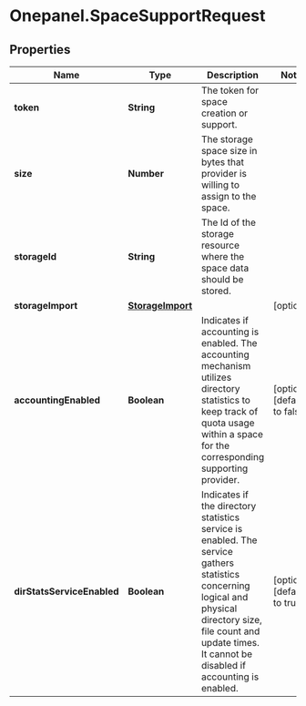 # Onepanel.SpaceSupportRequest

## Properties
Name | Type | Description | Notes
------------ | ------------- | ------------- | -------------
**token** | **String** | The token for space creation or support. | 
**size** | **Number** | The storage space size in bytes that provider is willing to assign to the space.  | 
**storageId** | **String** | The Id of the storage resource where the space data should be stored.  | 
**storageImport** | [**StorageImport**](StorageImport.md) |  | [optional] 
**accountingEnabled** | **Boolean** | Indicates if accounting is enabled. The accounting mechanism utilizes directory  statistics to keep track of quota usage within a space for the corresponding  supporting provider.  | [optional] [default to false]
**dirStatsServiceEnabled** | **Boolean** | Indicates if the directory statistics service is enabled.  The service gathers statistics concerning logical and physical directory size, file count and update times. It cannot be disabled if accounting is enabled.  | [optional] [default to true]



